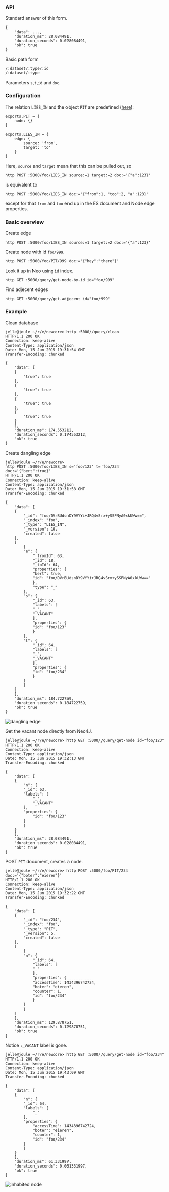 ### API

Standard answer of this form.

	{
	    "data": ...,
	    "duration_ms": 28.084491,
	    "duration_seconds": 0.028084491,
	    "ok": true
	}

Basic path form

	/:dataset/:type/:id
	/:dataset/:type

Parameters `s`,`t`,`id` and `doc`.

### Configuration

The relation `LIES_IN` and the object `PIT` are predefined ([here](conf/typedefs.js)):

	exports.PIT = {
		node: {}
	}

	exports.LIES_IN = {
		edge: {
			source: 'from',
			target: 'to'
		}
	}

Here, `source` and `target` mean that this can be pulled out, so

	http POST :5000/foo/LIES_IN source:=1 target:=2 doc:='{"a":123}'

is equivalent to

	http POST :5000/foo/LIES_IN doc:='{"from":1, "too":2, "a":123}'

except for that `from` and `too` end up in the ES document and Node edge
properties.

### Basic overview

Create edge

	http POST :5000/foo/LIES_IN source:=1 target:=2 doc:='{"a":123}'

Create node with id `foo/999`.

	http POST :5000/foo/PIT/999 doc:='{"hey":"there"}'

Look it up in Neo using `id` index.

	http GET :5000/query/get-node-by-id id="foo/999"

Find adjecent edges

	http GET :5000/query/get-adjecent id="foo/999"

### Example

Clean database

	jelle@joule ~/r/e/newcore> http :5000//query/clean
	HTTP/1.1 200 OK
	Connection: keep-alive
	Content-Type: application/json
	Date: Mon, 15 Jun 2015 19:31:54 GMT
	Transfer-Encoding: chunked

	{
	    "data": [
		{
		    "true": true
		},
		{
		    "true": true
		},
		{
		    "true": true
		},
		{
		    "true": true
		}
	    ],
	    "duration_ms": 174.553212,
	    "duration_seconds": 0.174553212,
	    "ok": true
	}

Create dangling edge

	jelle@joule ~/r/e/newcore>
	http POST :5000/foo/LIES_IN s='foo/123' t='foo/234' doc:='{"bert":true}'
	HTTP/1.1 200 OK
	Connection: keep-alive
	Content-Type: application/json
	Date: Mon, 15 Jun 2015 19:31:58 GMT
	Transfer-Encoding: chunked

	{
	    "data": [
		{
		    "_id": "foo/DVrBUdsnDY9VYYi+JRQ4vSrx+ySSPNyA0xkUWw==",
		    "_index": "foo",
		    "_type": "LIES_IN",
		    "_version": 10,
		    "created": false
		},
		[
		    {
			"e": {
			    "_fromId": 63,
			    "_id": 18,
			    "_toId": 64,
			    "properties": {
				"bert": true,
				"id": "foo/DVrBUdsnDY9VYYi+JRQ4vSrx+ySSPNyA0xkUWw=="
			    },
			    "type": "_"
			},
			"s": {
			    "_id": 63,
			    "labels": [
				"_",
				"_VACANT"
			    ],
			    "properties": {
				"id": "foo/123"
			    }
			},
			"t": {
			    "_id": 64,
			    "labels": [
				"_",
				"_VACANT"
			    ],
			    "properties": {
				"id": "foo/234"
			    }
			}
		    }
		]
	    ],
	    "duration_ms": 184.722759,
	    "duration_seconds": 0.184722759,
	    "ok": true
	}

![dangling edge](illustrations/singular-edge.png)

Get the vacant node directly from Neo4J.

	jelle@joule ~/r/e/newcore> http GET :5000//query/get-node id="foo/123"
	HTTP/1.1 200 OK
	Connection: keep-alive
	Content-Type: application/json
	Date: Mon, 15 Jun 2015 19:32:13 GMT
	Transfer-Encoding: chunked

	{
	    "data": [
		{
		    "n": {
			"_id": 63,
			"labels": [
			    "_",
			    "_VACANT"
			],
			"properties": {
			    "id": "foo/123"
			}
		    }
		}
	    ],
	    "duration_ms": 28.084491,
	    "duration_seconds": 0.028084491,
	    "ok": true
	}

POST `PIT` document, creates a node.

	jelle@joule ~/r/e/newcore> http POST :5000/foo/PIT/234 doc:='{"boter":"eieren"}'
	HTTP/1.1 200 OK
	Connection: keep-alive
	Content-Type: application/json
	Date: Mon, 15 Jun 2015 19:32:22 GMT
	Transfer-Encoding: chunked

	{
	    "data": [
		{
		    "_id": "foo/234",
		    "_index": "foo",
		    "_type": "PIT",
		    "_version": 5,
		    "created": false
		},
		[
		    {
			"n": {
			    "_id": 64,
			    "labels": [
				"_"
			    ],
			    "properties": {
				"accessTime": 1434396742724,
				"boter": "eieren",
				"counter": 1,
				"id": "foo/234"
			    }
			}
		    }
		]
	    ],
	    "duration_ms": 129.878751,
	    "duration_seconds": 0.129878751,
	    "ok": true
	}

Notice `:_VACANT` label is gone.

	jelle@joule ~/r/e/newcore> http GET :5000//query/get-node id="foo/234"
	HTTP/1.1 200 OK
	Connection: keep-alive
	Content-Type: application/json
	Date: Mon, 15 Jun 2015 19:43:09 GMT
	Transfer-Encoding: chunked

	{
	    "data": [
		{
		    "n": {
			"_id": 64,
			"labels": [
			    "_"
			],
			"properties": {
			    "accessTime": 1434396742724,
			    "boter": "eieren",
			    "counter": 1,
			    "id": "foo/234"
			}
		    }
		}
	    ],
	    "duration_ms": 61.331997,
	    "duration_seconds": 0.061331997,
	    "ok": true
	}

![inhabited node](illustrations/inhabited-node.png)


